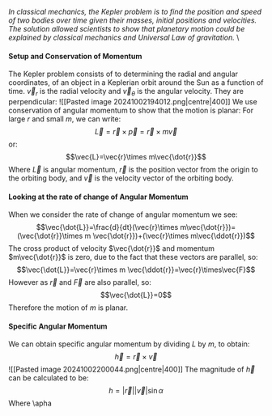 *In classical mechanics, the Kepler problem is to find the position and speed of two bodies over time given their masses, initial positions and velocities. The solution allowed scientists to show that planetary motion could be explained by classical mechanics and Universal Law of gravitation.*
\
#### Setup and Conservation of Momentum
The Kepler problem consists of to determining the radial and angular coordinates, of an object in a Keplerian orbit around the Sun as a function of time.
$\vec{v}_{r}$ is the radial velocity and $\vec{v}_{\theta}$ is the angular velocity. They are perpendicular:
![[Pasted image 20241002194012.png|centre|400]]
We use conservation of angular momentum to show that the motion is planar:
For large $r$ and small $m$, we can write:
$$\vec{L}=\vec{r}\times\vec{p}=\vec{r}\times m\vec{v}$$
or:
$$\vec{L}=\vec{r}\times m\vec{\dot{r}}$$
Where $\vec{L}$ is angular momentum, $\vec{r}$ is the position vector from the origin to the orbiting body, and $\vec{v}$ is the velocity vector of the orbiting body.
#### Looking at the rate of change of Angular Momentum
When we consider the rate of change of angular momentum we see:
$$\vec{\dot{L}}=\frac{d}{dt}(\vec{r}\times m\vec{\dot{r}})=(\vec{\dot{r}}\times m \vec{\dot{r}})+(\vec{r}\times m\vec{\ddot{r}})$$
The cross product of velocity $\vec{\dot{r}}$ and momentum $m\vec{\dot{r}}$ is zero, due to the fact that these vectors are parallel, so:
$$\vec{\dot{L}}=\vec{r}\times m \vec{\ddot{r}}=\vec{r}\times\vec{F}$$
However as $\vec{r}$ and $\vec{F}$ are also parallel, so:
$$\vec{\dot{L}}=0$$
Therefore the motion of $m$ is planar.
#### Specific Angular Momentum
We can obtain specific angular momentum by dividing $L$ by $m$, to obtain:
$$\vec{h}=\vec{r}\times\vec{v}$$
![[Pasted image 20241002200044.png|centre|400]]
The magnitude of $\vec{h}$ can be calculated to be:
$$h=|\vec{r}||\vec{v}|\sin\alpha$$
Where \apha